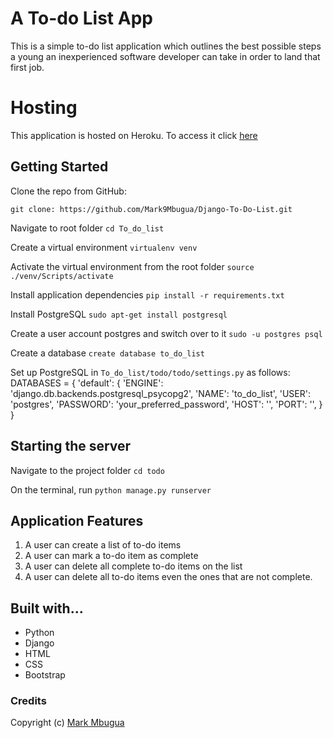 # A To-do List App
This is a simple to-do list application which outlines the best possible steps a young an inexperienced software developer
can take in order to land that first job.

# Hosting
This application is hosted on Heroku. To access it click [here](https://ourrtodolist.herokuapp.com/)

## Getting Started
Clone the repo from GitHub:
    
    git clone: https://github.com/Mark9Mbugua/Django-To-Do-List.git   

Navigate to root folder
    `cd To_do_list`

Create a virtual environment
    `virtualenv venv`

Activate the virtual environment from the root folder
    `source ./venv/Scripts/activate`

Install application dependencies
    `pip install -r requirements.txt`

Install PostgreSQL
  `sudo apt-get install postgresql`

Create a user account postgres and switch over to it
  `sudo -u postgres psql`

Create a database
  `create database to_do_list`

Set up PostgreSQL in `To_do_list/todo/todo/settings.py` as follows:
    DATABASES = {
    'default': {
        'ENGINE': 'django.db.backends.postgresql_psycopg2',
        'NAME': 'to_do_list',
        'USER': 'postgres',
        'PASSWORD': 'your_preferred_password',
        'HOST': '',
        'PORT': '',
    }
}

## Starting the server
Navigate to the project folder
    `cd todo`

On the terminal, run `python manage.py runserver`


## Application Features

1. A user can create a list of to-do items
2. A user can mark a to-do item as complete
3. A user can delete all complete to-do items on the list
4. A user can delete all to-do items even the ones that are not complete.

## Built with...

* Python
* Django
* HTML
* CSS
* Bootstrap

### Credits
Copyright (c) [Mark Mbugua](https://github.com/Mark9Mbugua)